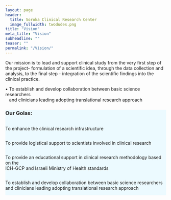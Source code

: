 ```yaml
---
layout: page
header:
  title: Soroka Clinical Research Center
  image_fullwidth: twodudes.png
title: "Vision"
meta_title: "Vision"
subheadline: ""
teaser: ""
permalink: "/Vision/"
---
```


Our mission is to lead and support clinical study from the very first step of the project- formulation of a scientific idea, through the data collection and analysis, to the final step - integration of the scientific findings into the clinical practice.

• To establish and develop collaboration between basic science researchers  
&nbsp;&nbsp;&nbsp;and clinicians leading adopting translational research approach

<div class="row" data-equalizer="foo">
    <div class="panel" data-equalizer-watch="foo" style="    background: #ecfaff;">
    <h3>Our Golas:</h3>
    <div class="row" data-equalizer="bar">
    <div class="medium-3 columns">
      <div class="panel" data-equalizer-watch="bar">
      <p>To enhance the clinical research infrastructure</p>
      </div>
      </div>
    <div class="medium-3 columns">
      <div class="panel" data-equalizer-watch="bar">
        <p>To provide logistical support to scientists involved in clinical research</p>
      </div>
            </div>
    <div class="medium-3 columns">
      <div class="panel" data-equalizer-watch="bar">
        <p>To provide an educational support in clinical research methodology based on the <br /> ICH-GCP and Israeli Ministry of Health standards</p>
      </div>
            </div>
    <div class="medium-3 columns">
      <div class="panel" data-equalizer-watch="bar">
        <p>To establish and develop collaboration between basic science researchers and clinicians leading adopting translational research approach</p>
      </div>
            </div>
            </div>
    </div>
</div>
